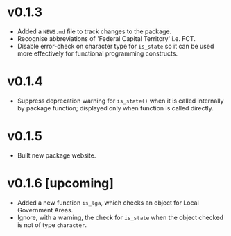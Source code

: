 # v0.1.3

* Added a `NEWS.md` file to track changes to the package.
* Recognise abbreviations of 'Federal Capital Territory' i.e. FCT.
* Disable error-check on character type for `is_state` so it can be used more effectively for functional programming constructs.

# v0.1.4

* Suppress deprecation warning for `is_state()` when it is called internally by package function; displayed only when function is called directly.

# v0.1.5

* Built new package website.

# v0.1.6 [upcoming]

* Added a new function `is_lga`, which checks an object for Local Government Areas.
* Ignore, with a warning, the check for `is_state` when the object checked is not of type `character`.